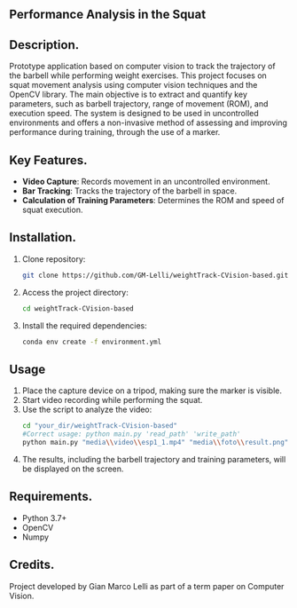 ## Performance Analysis in the Squat

## Description.

Prototype application based on computer vision to track the trajectory of the barbell while performing weight exercises. This project focuses on squat movement analysis using computer vision techniques and the OpenCV library. The main objective is to extract and quantify key parameters, such as barbell trajectory, range of movement (ROM), and execution speed. The system is designed to be used in uncontrolled environments and offers a non-invasive method of assessing and improving performance during training, through the use of a marker.

## Key Features.

- **Video Capture**: Records movement in an uncontrolled environment.
- **Bar Tracking**: Tracks the trajectory of the barbell in space.
- **Calculation of Training Parameters**: Determines the ROM and speed of squat execution.

## Installation.

1. Clone repository:
   ```bash
   git clone https://github.com/GM-Lelli/weightTrack-CVision-based.git
   ```
2. Access the project directory:
   ```bash
   cd weightTrack-CVision-based
   ```
3. Install the required dependencies:
   ```bash
   conda env create -f environment.yml
   ```

## Usage

1. Place the capture device on a tripod, making sure the marker is visible.
2. Start video recording while performing the squat.
3. Use the script to analyze the video:
   ```bash
   cd "your_dir/weightTrack-CVision-based"
   #Correct usage: python main.py 'read_path' 'write_path'
   python main.py "media\\video\\esp1_1.mp4" "media\\foto\\result.png"
   ```
4. The results, including the barbell trajectory and training parameters, will be displayed on the screen.

## Requirements.

- Python 3.7+
- OpenCV
- Numpy

## Credits.

Project developed by Gian Marco Lelli as part of a term paper on Computer Vision.
